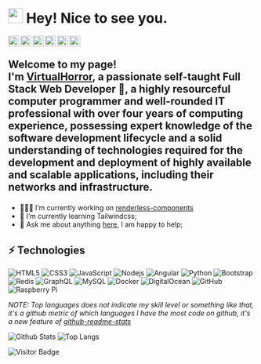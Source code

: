 <h1><img src="https://emojis.slackmojis.com/emojis/images/1531849430/4246/blob-sunglasses.gif?1531849430" width="30"/> Hey! Nice to see you.</h1>
<a href="https://discord.com/users/638766162674581537">
  <img align="left" alt="VirtualHorror's Discord Tag" width="22px" src="https://raw.githubusercontent.com/peterthehan/peterthehan/master/assets/discord.svg" />
</a>
<a href="https://twitter.com/Virtual_Horror/">
  <img align="left" alt="VirtualHorror | Twitter" width="22px" src="https://raw.githubusercontent.com/peterthehan/peterthehan/master/assets/twitter.svg" />
</a>
<a href="https://www.twitch.tv/virtual_horrorv/">
  <img align="left" alt="VirtualHorror's Twitch" width="22px" src="https://raw.githubusercontent.com/peterthehan/peterthehan/master/assets/twitch.svg" />
</a>
<a href="https://open.spotify.com/user/awj0iy1ly2sbsjfjcds77t6wa/">
  <img align="left" alt="VirtualHorror's Spotify" width="22px" src="https://raw.githubusercontent.com/peterthehan/peterthehan/master/assets/spotify.svg" />
</a>
<a href="https://www.reddit.com/user/VirtualHorror/">
  <img align="left" alt="VirtualHorror's Reddit" width="22px" src="https://raw.githubusercontent.com/peterthehan/peterthehan/master/assets/reddit.svg" />
</a>
<a href="https://github.com/VirtualHorror/">
  <img align="left" alt="VirtualHorror's Github" width="22px" src="https://raw.githubusercontent.com/peterthehan/peterthehan/master/assets/github.svg" />
</a>

<br />

## <p>Welcome to my page! </br> I'm [VirtualHorror](https://virtualhorror.github.io/), a passionate self-taught Full Stack Web Developer 🚀, a highly resourceful computer programmer and well-rounded IT professional with over four years of computing experience, possessing expert knowledge of the software development lifecycle and a solid understanding of technologies required for the development and deployment of highly available and scalable applications, including their networks and infrastructure.

- 👨🏽‍💻 I’m currently working on [renderless-components](https://github.com/timelessco/renderless-components)
- 🌱 I’m currently learning Tailwindcss; 
- 💬 Ask me about anything [here](https://github.com/VirtualHorror/VirtualHorror/discussions), I am happy to help;

## ⚡ Technologies

![HTML5](https://img.shields.io/badge/-HTML5-E34F26?style=flat-square&logo=html5&logoColor=white)
![CSS3](https://img.shields.io/badge/-CSS3-1572B6?style=flat-square&logo=css3)
![JavaScript](https://img.shields.io/badge/-JavaScript-black?style=flat-square&logo=javascript)
![Nodejs](https://img.shields.io/badge/-Nodejs-black?style=flat-square&logo=Node.js)
![Angular](https://img.shields.io/badge/Angular-DD0031?style=flat-square&logo=angular)
![Python](https://img.shields.io/badge/-Python-black?style=flat-square&logo=Python)
![Bootstrap](https://img.shields.io/badge/-Bootstrap-563D7C?style=flat-square&logo=bootstrap)
![Redis](https://img.shields.io/badge/-Redis-black?style=flat-square&logo=Redis)
![GraphQL](https://img.shields.io/badge/-GraphQL-E10098?style=flat-square&logo=graphql)
![MySQL](https://img.shields.io/badge/-MySQL-black?style=flat-square&logo=mysql)
![Docker](https://img.shields.io/badge/-Docker-black?style=flat-square&logo=docker)
![DigitalOcean](https://img.shields.io/badge/-Digital%20Ocean-darkblue?style=flat-square&logo=digitalocean)
![GitHub](https://img.shields.io/badge/-GitHub-181717?style=flat-square&logo=github)
![Raspberry Pi](https://img.shields.io/badge/-Raspberry%20Pi-C51A4A?style=flat-square&logo=Raspberry-Pi)

*NOTE: Top languages does not indicate my skill level or something like that, it's a github metric of which languages I have the most code on github, it's a new feature of [github-readme-stats](https://github.com/anuraghazra/github-readme-stats)*

![Github Stats](https://github-readme-stats.vercel.app/api?username=VirtualHorror&count_private=true&show_icons=true&include_all_commits=true)
![Top Langs](https://github-readme-stats.vercel.app/api/top-langs/?username=VirtualHorror&hide=TeX&layout=compact)

![Visitor Badge](https://visitor-badge.laobi.icu/badge?page_id=VirtualHorror.VirtualHorror)
